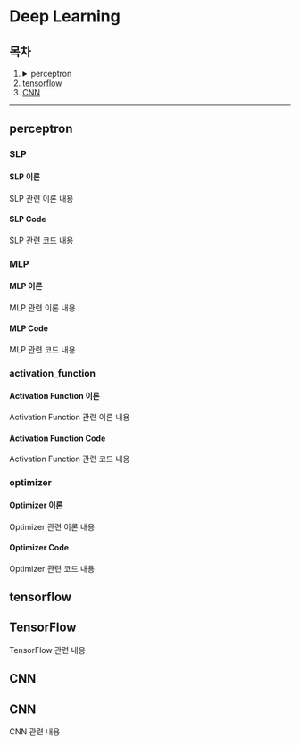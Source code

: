 # Deep Learning

## 목차
1. <details>
       <summary>perceptron</summary>
       <ul>
           <li>SLP
               <details>
                   <summary>theory & Code</summary>
                   <ul>
                       <li><a href="#slp-theory">이론</a></li>
                       <li><a href="#slp-code">주요 코드</a></li>
                   </ul>
               </details>
           </li>
           <li>MLP
               <details>
                   <summary>theory & Code</summary>
                   <ul>
                       <li><a href="#mlp-theory">이론</a></li>
                       <li><a href="#mlp-code">주요 코드</a></li>
                   </ul>
               </details>
           </li>
           <li>activation_function
               <details>
                   <summary>theory & Code</summary>
                   <ul>
                       <li><a href="#act-theory">이론</a></li>
                       <li><a href="#act-code">주요 코드</a></li>
                   </ul>
               </details>
           </li>
           <li>optimizer
               <details>
                   <summary>theory & Code</summary>
                   <ul>
                       <li><a href="#opti-theory">이론</a></li>
                       <li><a href="#opti-code">주요 코드</a></li>
                   </ul>
               </details>
           </li>
       </ul>
   </details>
2. [tensorflow](#tensorflow)
3. [CNN](#cnn)

---

## perceptron

### SLP
#### <div id="slp-theory">SLP 이론</div>
SLP 관련 이론 내용

#### <div id="slp-code">SLP Code</div>
SLP 관련 코드 내용

### MLP
#### <div id="mlp-theory">MLP 이론</div>
MLP 관련 이론 내용

#### <div id="mlp-code">MLP Code</div>
MLP 관련 코드 내용

### activation_function
#### <div id="act-theory">Activation Function 이론</div>
Activation Function 관련 이론 내용

#### <div id="act-code">Activation Function Code</div>
Activation Function 관련 코드 내용

### optimizer
#### <div id="opti-theory">Optimizer 이론</div>
Optimizer 관련 이론 내용

#### <div id="opti-code">Optimizer Code</div>
Optimizer 관련 코드 내용

## tensorflow
<div id="tensorflow">
    <h2>TensorFlow</h2>
    TensorFlow 관련 내용
</div>

## CNN
<div id="cnn">
    <h2>CNN</h2>
    CNN 관련 내용
</div>
